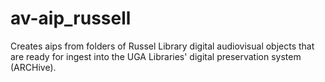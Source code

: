# av-aip_russell
Creates aips from folders of Russel Library digital audiovisual objects that are ready for ingest into the UGA Libraries' digital preservation system (ARCHive).
